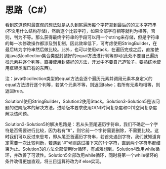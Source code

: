 # 思路（C#）
看到这道题时最直观的想法就是从头到尾遍历每个字符拿到最后的的文本字符串(不论用什么结构存储)，然后逐个比较字符，如果全部字符相等就判为相等，否则，判为不等。那么获得最终字符串的手段可以用一个string来存储，但是字符串的每一次修改操作都涉及到复制，因此效率低下，可考虑使用StringBuilder，在最后转为字符串然后做比较。此外，也可以使用stack，在遍历完成之后，直接使用java对collection集合类型封装好的equal方法进行判等即可(此处不要自己遍历栈元素并逐个判等，直接使用封装好的方法，开发中不要自己造轮子，要熟练地使用框架类库已有的东西)。  

注：java中collection类型的equal方法会逐个遍历元素并调用元素本身定义的equal方法进行逐个判等，若某个元素不等，则返回false；若所有元素均相等，则返回true。  

Solution1使用StringBuilder，Solution2使用Stack。Solution3-Solution5是该问题的进阶版本的解决方法，进阶版本要求使用O(N)时间复杂度和O(1)空间复杂度解决该问题。  

Solution3-Solution5的解决思路是：若从头至尾遍历字符串，我们不确定一个字符是否需要进行比较，因为若有“#”，则它前一个字符需要删除，不需要比较。这时我们可以反过来思考，即从尾至首遍历字符串，若首先遇到字符，我们就知道肯定需要一次比较判断，若遇到“#”号则跳过接下来的1个字符，直到两个字符串都结束为止。Solution3的方法全部使用for循环，有点难想到。Solution4改用while循环，并改善了可读性。Solution5全部改用while循环，同时将第一个while循环的条件改得更加直观，将三目运算符改为if else实现。
